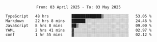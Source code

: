 <div align="center">
<p style="text-align: center;">
<!--START_SECTION:waka-->

```txt
From: 03 April 2025 - To: 03 May 2025

TypeScript   48 hrs          █████████████▒░░░░░░░░░░░   53.05 %
Markdown     22 hrs 8 mins   ██████░░░░░░░░░░░░░░░░░░░   24.46 %
JavaScript   8 hrs 8 mins    ██▒░░░░░░░░░░░░░░░░░░░░░░   09.00 %
YAML         2 hrs 41 mins   ▓░░░░░░░░░░░░░░░░░░░░░░░░   02.97 %
conf         1 hr 55 mins    ▓░░░░░░░░░░░░░░░░░░░░░░░░   02.12 %
```

<!--END_SECTION:waka-->
</p>
</div>
